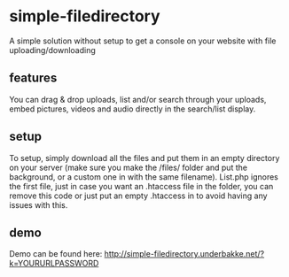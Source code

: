 # simple-filedirectory
A simple solution without setup to get a console on your website with file uploading/downloading

## features
You can drag & drop uploads, list and/or search through your uploads, embed pictures, videos and audio directly in the search/list display.

## setup
To setup, simply download all the files and put them in an empty directory on your server (make sure you make the /files/ folder and put the background, or a custom one in with the same filename). List.php ignores the first file, just in case you want an .htaccess file in the folder, you can remove this code or just put an empty .htaccess in to avoid having any issues with this.

## demo
Demo can be found here: http://simple-filedirectory.underbakke.net/?k=YOURURLPASSWORD
